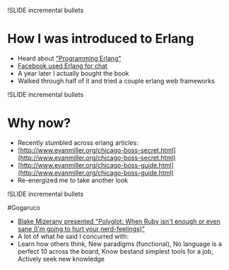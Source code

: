 !SLIDE incremental bullets

# How I was introduced to Erlang

* Heard about ["Programming Erlang"](http://www.pragprog.com/titles/jaerlang/programming-erlang)
* [Facebook used Erlang for chat](http://www.facebook.com/note.php?note_id=14218138919)
* A year later I actually bought the book
* Walked through half of it and tried a couple erlang web frameworks

!SLIDE incremental bullets

# Why now?

* Recently stumbled across erlang articles: 
* [http://www.evanmiller.org/chicago-boss-secret.html](http://www.evanmiller.org/chicago-boss-secret.html)
* [http://www.evanmiller.org/chicago-boss-guide.html](http://www.evanmiller.org/chicago-boss-guide.html)
* Re-energized me to take another look


!SLIDE incremental bullets

#Gogaruco

* [Blake Mizerany presented "Polyglot: When Ruby isn't enough or even sane (I'm going to hurt your nerd-feelings)"](http://gogaruco.com/schedule.html#mizerany)
* A lot of what he said I concurred with:
* Learn how others think, New paradigms (functional), No language is a perfect 10 across the board, Know bestand simplest tools for a job, Actively seek new knowledge

